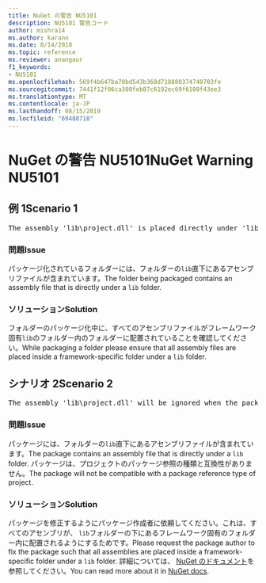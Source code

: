 ```yaml
---
title: NuGet の警告 NU5101
description: NU5101 警告コード
author: mishra14
ms.author: karann
ms.date: 8/14/2018
ms.topic: reference
ms.reviewer: anangaur
f1_keywords:
- NU5101
ms.openlocfilehash: 569f4b647ba70bd543b368d718800374740703fe
ms.sourcegitcommit: 7441f12f06ca380feb87c6192ec69f6108f43ee3
ms.translationtype: MT
ms.contentlocale: ja-JP
ms.lasthandoff: 08/15/2019
ms.locfileid: "69488718"
---
```

# <a name="nuget-warning-nu5101"></a><span data-ttu-id="a3fc3-103">NuGet の警告 NU5101</span><span class="sxs-lookup"><span data-stu-id="a3fc3-103">NuGet Warning NU5101</span></span>

## <a name="scenario-1"></a><span data-ttu-id="a3fc3-104">例 1</span><span class="sxs-lookup"><span data-stu-id="a3fc3-104">Scenario 1</span></span>
<pre>The assembly 'lib\project.dll' is placed directly under 'lib' folder. It is recommended that assemblies be placed inside a framework-specific folder. Move it into a framework-specific folder.</pre>

### <a name="issue"></a><span data-ttu-id="a3fc3-105">問題</span><span class="sxs-lookup"><span data-stu-id="a3fc3-105">Issue</span></span>

<span data-ttu-id="a3fc3-106">パッケージ化されているフォルダーには、フォルダーの`lib`直下にあるアセンブリファイルが含まれています。</span><span class="sxs-lookup"><span data-stu-id="a3fc3-106">The folder being packaged contains an assembly file that is directly under a `lib` folder.</span></span>


### <a name="solution"></a><span data-ttu-id="a3fc3-107">ソリューション</span><span class="sxs-lookup"><span data-stu-id="a3fc3-107">Solution</span></span>

<span data-ttu-id="a3fc3-108">フォルダーのパッケージ化中に、すべてのアセンブリファイルがフレームワーク固有`lib`のフォルダー内のフォルダーに配置されていることを確認してください。</span><span class="sxs-lookup"><span data-stu-id="a3fc3-108">While packaging a folder please ensure that all assembly files are placed inside a framework-specific folder under a `lib` folder.</span></span>


## <a name="scenario-2"></a><span data-ttu-id="a3fc3-109">シナリオ 2</span><span class="sxs-lookup"><span data-stu-id="a3fc3-109">Scenario 2</span></span>
<pre>The assembly 'lib\project.dll' will be ignored when the package is installed after the migration.</pre>

### <a name="issue"></a><span data-ttu-id="a3fc3-110">問題</span><span class="sxs-lookup"><span data-stu-id="a3fc3-110">Issue</span></span>

<span data-ttu-id="a3fc3-111">パッケージには、フォルダーの`lib`直下にあるアセンブリファイルが含まれています。</span><span class="sxs-lookup"><span data-stu-id="a3fc3-111">The package contains an assembly file that is directly under a `lib` folder.</span></span> <span data-ttu-id="a3fc3-112">パッケージは、プロジェクトのパッケージ参照の種類と互換性がありません。</span><span class="sxs-lookup"><span data-stu-id="a3fc3-112">The package will not be compatible with a package reference type of project.</span></span>


### <a name="solution"></a><span data-ttu-id="a3fc3-113">ソリューション</span><span class="sxs-lookup"><span data-stu-id="a3fc3-113">Solution</span></span>

<span data-ttu-id="a3fc3-114">パッケージを修正するようにパッケージ作成者に依頼してください。これは、すべてのアセンブリが、 `lib`フォルダーの下にあるフレームワーク固有のフォルダー内に配置されるようにするためです。</span><span class="sxs-lookup"><span data-stu-id="a3fc3-114">Please request the package author to fix the package such that all assemblies are placed inside a framework-specific folder under a `lib` folder.</span></span> <span data-ttu-id="a3fc3-115">詳細については、 [NuGet のドキュメント](https://docs.microsoft.com/en-us/nuget/consume-packages/migrate-packages-config-to-package-reference)を参照してください。</span><span class="sxs-lookup"><span data-stu-id="a3fc3-115">You can read more about it in [NuGet docs](https://docs.microsoft.com/en-us/nuget/consume-packages/migrate-packages-config-to-package-reference).</span></span>


